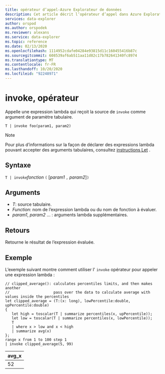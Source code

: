 ```yaml
---
title: opérateur d’appel-Azure Explorateur de données
description: Cet article décrit l’opérateur d’appel dans Azure Explorateur de données.
services: data-explorer
author: orspod
ms.author: orspodek
ms.reviewer: alexans
ms.service: data-explorer
ms.topic: reference
ms.date: 02/13/2020
ms.openlocfilehash: 1114952cdafe04284e93815d11c160455416b87c
ms.sourcegitcommit: 608539af6ab511aa11d82c17b782641340fc8974
ms.translationtype: MT
ms.contentlocale: fr-FR
ms.lasthandoff: 10/20/2020
ms.locfileid: "92248971"
---
```

# <a name="invoke-operator"></a>invoke, opérateur

Appelle une expression lambda qui reçoit la source de `invoke` comme argument de paramètre tabulaire.

```kusto
T | invoke foo(param1, param2)
```

> [!NOTE]
> Pour plus d’informations sur la façon de déclarer des expressions lambda pouvant accepter des arguments tabulaires, consultez [instructions Let](./letstatement.md) .
 
## <a name="syntax"></a>Syntaxe

`T | invoke`*fonction* `(` [*param1* `,` *param2*]`)`

## <a name="arguments"></a>Arguments

* *T*: source tabulaire.
* *Function*: nom de l’expression lambda ou du nom de fonction à évaluer.
* *param1*, *param2* ... : arguments lambda supplémentaires.

## <a name="returns"></a>Retours

Retourne le résultat de l’expression évaluée.

## <a name="example"></a>Exemple

L’exemple suivant montre comment utiliser l' `invoke` opérateur pour appeler une expression lambda :

<!-- csl: https://help.kusto.windows.net:443/KustoMonitoringPersistentDatabase -->
```kusto
// clipped_average(): calculates percentiles limits, and then makes another 
//                    pass over the data to calculate average with values inside the percentiles
let clipped_average = (T:(x: long), lowPercentile:double, upPercentile:double)
{
   let high = toscalar(T | summarize percentiles(x, upPercentile));
   let low = toscalar(T | summarize percentiles(x, lowPercentile));
   T 
   | where x > low and x < high
   | summarize avg(x) 
};
range x from 1 to 100 step 1
| invoke clipped_average(5, 99)
```

|avg_x|
|---|
|52|
